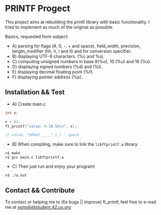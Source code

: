 # PRINTF Progect

This project aims at rebuilding the printf library with basic functionality. I tried to implement as much of the original as possible.

Basics, requested from subject:

* A) parsing for flags (#, 0, -, + and space), field_width, precision, lengtn_modifier (hh, h, l and ll) and for conversion specifier.
* B) displaying UTF-8 characters. (%c and %s).
* C) computing unsigned numbers in base 8(%o), 10 (%u) and 16 (%x).
* D) displaying signed numbers (%d) and (%i).
* E) displaying decimal floating point (%f).
* F) displaying pointer address (%p).

## Installation && Test

* A) Create main.c
```c
int x;

x = 42;
ft_printf("value: %-10.5d\n", x);

// value: "00042_____" (_) - space
```
* B) When compiling, make sure to link the `libftprintf.a` library.

```
>$ make
>$ gcc main.c libftprintf.a 
```

* C) Then just run and enjoy your program!

```
>$ ./a.out
```

## Contact && Contribute

To contact or helping me to (fix bugs || improve) ft_printf, feel free to e-mail me at vsmolii@student.42.us.org
